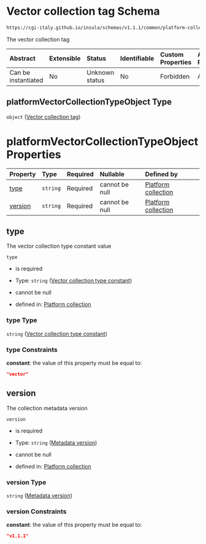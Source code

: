 # Vector collection tag Schema

```txt
https://cgi-italy.github.io/insula/schemas/v1.1.1/common/platform-collection.schema.json#/$defs/platformVectorCollectionTypeObject
```

The vector collection tag

| Abstract            | Extensible | Status         | Identifiable | Custom Properties | Additional Properties | Access Restrictions | Defined In                                                                                                 |
| :------------------ | :--------- | :------------- | :----------- | :---------------- | :-------------------- | :------------------ | :--------------------------------------------------------------------------------------------------------- |
| Can be instantiated | No         | Unknown status | No           | Forbidden         | Allowed               | none                | [platform-collection.schema.json\*](schemas/common/platform-collection.schema.json) |

## platformVectorCollectionTypeObject Type

`object` ([Vector collection tag](platform-collection-defs-vector-collection-tag.md))

# platformVectorCollectionTypeObject Properties

| Property            | Type     | Required | Nullable       | Defined by                                                                                                                                                                                                                                                               |
| :------------------ | :------- | :------- | :------------- | :----------------------------------------------------------------------------------------------------------------------------------------------------------------------------------------------------------------------------------------------------------------------- |
| [type](#type)       | `string` | Required | cannot be null | [Platform collection](platform-collection-defs-vector-collection-tag-properties-vector-collection-type-constant.md) |
| [version](#version) | `string` | Required | cannot be null | [Platform collection](platform-collection-defs-vector-collection-tag-properties-metadata-version.md)             |

## type

The vector collection type constant value

`type`

* is required

* Type: `string` ([Vector collection type constant](platform-collection-defs-vector-collection-tag-properties-vector-collection-type-constant.md))

* cannot be null

* defined in: [Platform collection](platform-collection-defs-vector-collection-tag-properties-vector-collection-type-constant.md)

### type Type

`string` ([Vector collection type constant](platform-collection-defs-vector-collection-tag-properties-vector-collection-type-constant.md))

### type Constraints

**constant**: the value of this property must be equal to:

```json
"vector"
```

## version

The collection metadata version

`version`

* is required

* Type: `string` ([Metadata version](platform-collection-defs-vector-collection-tag-properties-metadata-version.md))

* cannot be null

* defined in: [Platform collection](platform-collection-defs-vector-collection-tag-properties-metadata-version.md)

### version Type

`string` ([Metadata version](platform-collection-defs-vector-collection-tag-properties-metadata-version.md))

### version Constraints

**constant**: the value of this property must be equal to:

```json
"v1.1.1"
```
